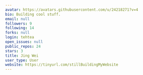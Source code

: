 ```yaml
---
avatar: https://avatars.githubusercontent.com/u/24218271?v=4
bio: Building cool stuff.
email: null
followers: 9
following: 14
forks: null
login: tehtea
open_issues: null
public_repos: 24
stars: 3
title: Jing Wei
user_type: User
website: https://tinyurl.com/stillBuildingMyWebsite
---
```

